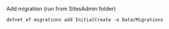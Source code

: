 
Add migration (run from SitesAdmin folder)
```
dotnet ef migrations add InitialCreate -o Data/Migrations
```